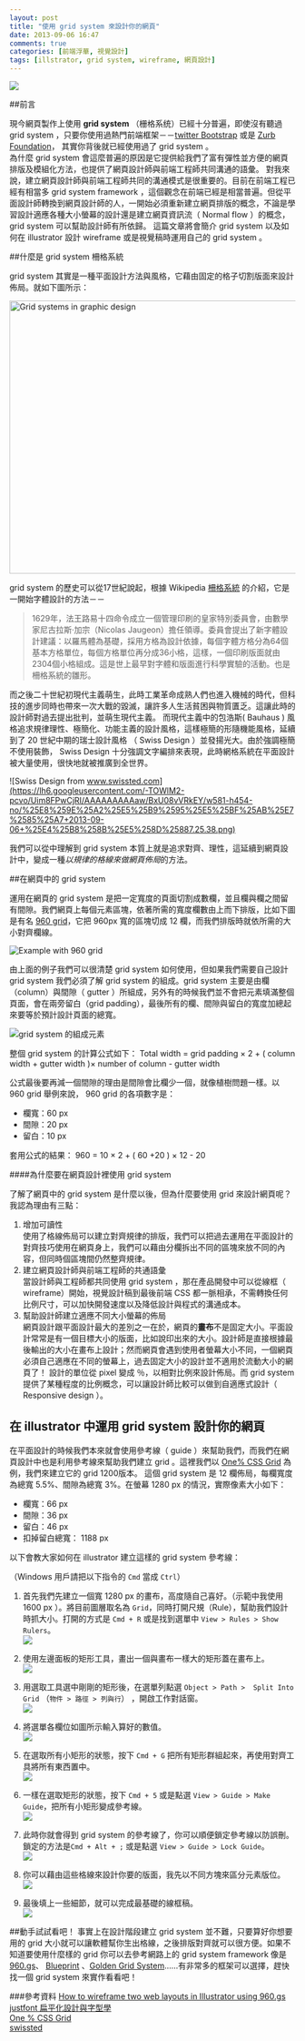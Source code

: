 ```yaml
---
layout: post
title: "使用 grid system 來設計你的網頁"
date: 2013-09-06 16:47
comments: true
categories: [前端浮華, 視覺設計]
tags: [illstrator, grid system, wireframe, 網頁設計]
---
```

![](https://lh4.googleusercontent.com/-prmT68SGo_Y/UinLMxd3JEI/AAAAAAAAAbg/Ch62cIxQy6Q/w663-h464-no/960_grid_12_col.png)

##前言

現今網頁製作上使用 **grid system** （栅格系统）已經十分普遍，即使沒有聽過 grid system ，只要你使用過熱門前端框架－－[twitter Bootstrap](http://getbootstrap.com/) 或是 [Zurb Foundation](http://foundation.zurb.com/)， 其實你背後就已經使用過了 grid system 。  
為什麼 grid system 會這麼普遍的原因是它提供給我們了富有彈性並方便的網頁排版及模組化方法，也提供了網頁設計師與前端工程師共同溝通的語彙。
對我來說，建立網頁設計師與前端工程師共同的溝通模式是很重要的。目前在前端工程已經有相當多 grid system framework ，這個觀念在前端已經是相當普遍。但從平面設計師轉換到網頁設計師的人，一開始必須重新建立網頁排版的概念，不論是學習設計適應各種大小螢幕的設計還是建立網頁資訊流（ Normal flow ）的概念， grid system 可以幫助設計師有所依歸。
這篇文章將會簡介 grid system 以及如何在 illustrator 設計 wireframe 或是視覺稿時運用自己的 grid system 。

<!-- more -->

##什麼是 grid system 柵格系統

grid system 其實是一種平面設計方法與風格，它藉由固定的格子切割版面來設計佈局。就如下圖所示：

<a href="http://www.flickr.com/photos/jasonprini/377655327/" title="Flickr 上 Jason Prini 的 Grid systems in graphic design"><img src="http://farm1.staticflickr.com/164/377655327_e4af2afc60_z.jpg?zz=1" width="640" height="480" alt="Grid systems in graphic design"></a>


grid system 的歷史可以從17世紀說起，根據 Wikipedia [柵格系統](http://zh.wikipedia.org/w/index.php?title=%E6%A0%85%E6%A0%BC%E8%AE%BE%E8%AE%A1&variant=zh-hant) 的介紹，它是一開始字體設計的方法－－
> 1629年，法王路易十四命令成立一個管理印刷的皇家特別委員會，由數學家尼古拉斯·加宗（Nicolas Jaugeon）擔任領導。委員會提出了新字體設計建議：以羅馬體為基礎，採用方格為設計依據，每個字體方格分為64個基本方格單位，每個方格單位再分成36小格，這樣，一個印刷版面就由2304個小格組成。這是世上最早對字體和版面進行科學實驗的活動。也是柵格系統的雛形。

而之後二十世紀初現代主義萌生，此時工業革命成熟人們也進入機械的時代，但科技的進步同時也帶來一次大戰的毀滅，讓許多人生活貧困與物質匱乏。這讓此時的設計師對過去提出批判，並萌生現代主義。
而現代主義中的包浩斯( Bauhaus ) 風格追求規律理性、極簡化、功能主義的設計風格，這樣極簡的形隨機能風格，延續到了 20 世紀中期的瑞士設計風格 （ Swiss Design ）並發揚光大。由於強調極簡不使用裝飾， Swiss Design 十分強調文字編排來表現，此時網格系統在平面設計被大量使用，很快地就被推廣到全世界。

![Swiss Design from www.swissted.com](https://lh6.googleusercontent.com/-TOWlM2-pcvo/Uim8FPwCjRI/AAAAAAAAAaw/BxU08vVRkEY/w581-h454-no/%25E8%259E%25A2%25E5%25B9%2595%25E5%25BF%25AB%25E7%2585%25A7+2013-09-06+%25E4%25B8%258B%25E5%258D%25887.25.38.png)

我們可以從中理解到 grid system 本質上就是追求對齊、理性，這延續到網頁設計中，變成一種*以規律的格線來做網頁佈局*的方法。

##在網頁中的 grid system

運用在網頁的 grid system 是把一定寬度的頁面切割成數欄，並且欄與欄之間留有間隙。我們網頁上每個元素區塊，依著所需的寬度欄數由上而下排版，比如下圖是有名 [960 grid](http://960.gs/)，它把 960px 寬的區塊切成 12 欄，而我們排版時就依所需的大小對齊欄線。

![Example with 960 grid](https://lh4.googleusercontent.com/-prmT68SGo_Y/UinLMxd3JEI/AAAAAAAAAbg/Ch62cIxQy6Q/w663-h464-no/960_grid_12_col.png)

由上面的例子我們可以很清楚 grid system 如何使用，但如果我們需要自己設計 grid system 我們必須了解 grid system 的組成。grid system 主要是由欄（column）與間隙（ gutter ）所組成，另外有的時候我們並不會把元素填滿整個頁面，會在兩旁留白（grid padding），最後所有的欄、間隙與留白的寬度加總起來要等於預計設計頁面的總寬。

![grid system 的組成元素](https://lh5.googleusercontent.com/-PDuCRVnEXn4/UinVvnO77rI/AAAAAAAAAes/gPxb6K32D1E/w663-h435-no/grid.png)

整個 grid system 的計算公式如下：
	Total width = grid padding × 2 + ( column width + gutter width )× number of column - gutter width

公式最後要再減一個間隙的理由是間隙會比欄少一個，就像植樹問題一樣。以 960 grid 舉例來說， 960 grid 的各項數字是：

-	欄寬：60 px
-  間隙：20 px
-  留白：10 px

套用公式的結果：
	960 = 10 × 2 + ( 60 +20 ) × 12 - 20  
  
####為什麼要在網頁設計裡使用 grid system

了解了網頁中的 grid system 是什麼以後，但為什麼要使用 grid 來設計網頁呢？
我認為理由有三點：

1. 增加可讀性  
使用了格線佈局可以建立對齊規律的排版，我們可以把過去運用在平面設計的對齊技巧使用在網頁身上，我們可以藉由分欄拆出不同的區塊來放不同的內容，但同時個區塊間仍然整齊規律。
2. 建立網頁設計師與前端工程師的共通語彙  
當設計師與工程師都共同使用 grid system ，那在產品開發中可以從線框（ wireframe）開始，視覺設計稿到最後前端 CSS 都一脈相承，不需轉換任何比例尺寸，可以加快開發速度以及降低設計與程式的溝通成本。
3. 幫助設計師建立適應不同大小螢幕的佈局  
網頁設計跟平面設計最大的差別之一在於，網頁的**畫布**不是固定大小。平面設計常常是有一個目標大小的版面，比如說印出來的大小。設計師是直接根據最後輸出的大小在畫布上設計；然而網頁會遇到使用者螢幕大小不同，一個網頁必須自己適應在不同的螢幕上，過去固定大小的設計並不適用於流動大小的網頁了！ 設計的單位從 pixel 變成 ％，以相對比例來設計佈局。而 grid system 提供了某種程度的比例概念，可以讓設計師比較可以做到自適應式設計（ Responsive design ）。

## 在 illustrator 中運用 grid system 設計你的網頁

在平面設計的時候我們本來就會使用參考線（ guide ）來幫助我們，而我們在網頁設計中也是利用參考線來幫助我們建立 grid 。這裡我們以 [One% CSS Grid](http://onepcssgrid.mattimling.com/) 為例，我們來建立它的 grid 1200版本。
這個 grid system 是 12 欄佈局，每欄寬度為總寬 5.5%、間隙為總寬 3%。在螢幕 1280 px 的情況，實際像素大小如下：

-	欄寬：66 px
-  間隙：36 px
-  留白：46 px
-  扣掉留白總寬： 1188 px

以下會教大家如何在 illustrator 建立這樣的 grid system 參考線：

（Windows 用戶請把以下指令的 `Cmd` 當成 `Ctrl`）

1. 首先我們先建立一個寬 1280 px 的畫布，高度隨自己喜好。（示範中我使用 1600 px ）。將目前圖層取名為 `Grid`，同時打開尺規（Rule），幫助我們設計時抓大小。打開的方式是 `Cmd + R` 或是找到選單中 `View > Rules > Show Rulers`。  
![](https://lh4.googleusercontent.com/-cGyBxkiy15s/UinpDq6-mGI/AAAAAAAAAfc/aOj5ylVHnrA/w637-h360-no/%25E8%259E%25A2%25E5%25B9%2595%25E5%25BF%25AB%25E7%2585%25A7+2013-09-06+%25E4%25B8%258B%25E5%258D%258810.38.09.png)

2. 使用左邊面板的矩形工具，畫出一個與畫布一樣大的矩形蓋在畫布上。  
![](https://lh6.googleusercontent.com/-1yxkdajE1Tc/Uinq7svc9KI/AAAAAAAAAf4/Vxnh-UIrnL0/w646-h201-no/%25E8%259E%25A2%25E5%25B9%2595%25E5%25BF%25AB%25E7%2585%25A7+2013-09-06+%25E4%25B8%258B%25E5%258D%258810.46.48.png)

3. 用選取工具選中剛剛的矩形後，在選單列點選 `Object > Path >  Split Into Grid` （`物件 > 路徑 > 列與行`） ，開啟工作對話窗。  
![](https://lh5.googleusercontent.com/-Zs_xJwbf0rk/UinuHAn5-QI/AAAAAAAAAhQ/dpdUdZrNHp8/w436-h255-no/%25E8%259E%25A2%25E5%25B9%2595%25E5%25BF%25AB%25E7%2585%25A7+2013-09-06+%25E4%25B8%258B%25E5%258D%258811.00.28.png)

4. 將選單各欄位如圖所示輸入算好的數值。  
![](https://lh4.googleusercontent.com/-ud-oKxqCVQ4/Uint6V5oDAI/AAAAAAAAAg8/cTca9fqrItU/w530-h367-no/%25E8%259E%25A2%25E5%25B9%2595%25E5%25BF%25AB%25E7%2585%25A7+2013-09-06+%25E4%25B8%258B%25E5%258D%258810.59.18.png)

5. 在選取所有小矩形的狀態，按下 `Cmd + G` 把所有矩形群組起來，再使用對齊工具將所有東西置中。  
![](https://lh6.googleusercontent.com/-Mi0Bw6nc_oY/Uinvq_JYaKI/AAAAAAAAAh4/zREgOs5_i10/w542-h379-no/%25E8%259E%25A2%25E5%25B9%2595%25E5%25BF%25AB%25E7%2585%25A7+2013-09-06+%25E4%25B8%258B%25E5%258D%258811.03.21.png)

6. 一樣在選取矩形的狀態，按下 `Cmd + 5` 或是點選 `View > Guide > Make Guide`，把所有小矩形變成參考線。  
![](https://lh4.googleusercontent.com/-8yLAILePKBg/Uin2Qo4t0RI/AAAAAAAAAj4/8MEhk3zeSTo/w593-h193-no/%25E8%259E%25A2%25E5%25B9%2595%25E5%25BF%25AB%25E7%2585%25A7+2013-09-06+%25E4%25B8%258B%25E5%258D%258811.34.32.png)

7. 此時你就會得到 grid system 的參考線了，你可以順便鎖定參考線以防誤刪。鎖定的方法是`Cmd + Alt + ;` 或是點選 `View > Guide > Lock Guide`。  
![](https://lh5.googleusercontent.com/-THCAX56ttKk/Uin28MKqNhI/AAAAAAAAAkI/A-M1TvZFmgM/w709-h222-no/%25E8%259E%25A2%25E5%25B9%2595%25E5%25BF%25AB%25E7%2585%25A7+2013-09-06+%25E4%25B8%258B%25E5%258D%258811.37.54.png)

8. 你可以藉由這些格線來設計你要的版面，我先以不同方塊來區分元素版位。  
![](https://lh5.googleusercontent.com/-FTV1YEfdnyc/Uin577Go0oI/AAAAAAAAAkc/5nzv5sexLFQ/w461-h569-no/%25E8%259E%25A2%25E5%25B9%2595%25E5%25BF%25AB%25E7%2585%25A7+2013-09-06+%25E4%25B8%258B%25E5%258D%258811.50.51.png)

9.  最後填上一些細節，就可以完成最基礎的線框稿。  
![](https://lh3.googleusercontent.com/-Z8j_xqLHzao/Uin-Q4Snq_I/AAAAAAAAAkw/7FZ0AoP-ECw/w461-h571-no/%25E8%259E%25A2%25E5%25B9%2595%25E5%25BF%25AB%25E7%2585%25A7+2013-09-07+%25E4%25B8%258A%25E5%258D%258812.09.13.png)


##動手試試看吧！
事實上在設計階段建立 grid system 並不難，只要算好你想要用的 grid 大小就可以讓軟體幫你生出格線，之後排版對齊就可以很方便。如果不知道要使用什麼樣的 grid 你可以去參考網路上的 grid system framework 像是 [960.gs](http://960.gs/)、 [Blueprint](http://www.blueprintcss.org/) 、[Golden Grid System](http://goldengridsystem.com/)……有非常多的框架可以選擇，趕快找一個 grid system 來實作看看吧！


###參考資料
[How to wireframe two web layouts in Illustrator using 960.gs](http://thenextweb.com/dd/2012/09/29/how-wireframe-two-web-layouts-illustrator-using-960-gs/)  
[justfont 扁平化設計與字型學](http://blog.justfont.com/2013/05/flat-design-and-typography/)  
[One % CSS Grid](http://onepcssgrid.mattimling.com/)  
[swissted](http://www.swissted.com)  